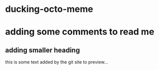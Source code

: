 # ducking-octo-meme
# adding some comments to read me
## adding smaller heading
this is some text added by the git site to preview...
